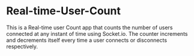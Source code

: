 # Real-time-User-Count
This is a Real-time user Count app that counts the number of users connected at any instant of time using Socket.io. The counter increments and decrements itself every time a user connects or disconnects respectively. 
